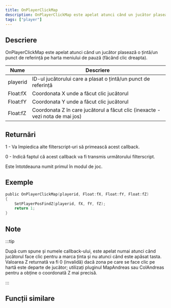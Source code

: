 ```yaml
---
title: OnPlayerClickMap
description: OnPlayerClickMap este apelat atunci când un jucător plasează o țintă/un punct de referință pe harta meniului de pauză (făcând clic dreapta).
tags: ["player"]
---
```


## Descriere

OnPlayerClickMap este apelat atunci când un jucător plasează o țintă/un punct de referință pe harta meniului de pauză (făcând clic dreapta).

| Nume     | Descriere                                                                     |
| -------- | ----------------------------------------------------------------------------- |
| playerid | ID-ul jucătorului care a plasat o țintă/un punct de referință                 |
| Float:fX | Coordonata X unde a făcut clic jucătorul                                      |
| Float:fY | Coordonata Y unde a făcut clic jucătorul                                      |
| Float:fZ | Coordonata Z în care jucătorul a făcut clic (inexacte - vezi nota de mai jos) |

## Returnări

1 - Va împiedica alte filterscript-uri să primească acest callback.

0 - Indică faptul că acest callback va fi transmis următorului filterscript.

Este întotdeauna numit primul în modul de joc.

## Exemple

```c
public OnPlayerClickMap(playerid, Float:fX, Float:fY, Float:fZ)
{
    SetPlayerPosFindZ(playerid, fX, fY, fZ);
    return 1;
}
```

## Note

:::tip

După cum spune și numele callback-ului, este apelat numai atunci când jucătorul face clic pentru a marca ținta și nu atunci când este apăsat tasta. Valoarea Z returnată va fi 0 (invalidă) dacă zona pe care se face clic pe hartă este departe de jucător; utilizați pluginul MapAndreas sau ColAndreas pentru a obține o coordonată Z mai precisă.

:::

## Funcții similare